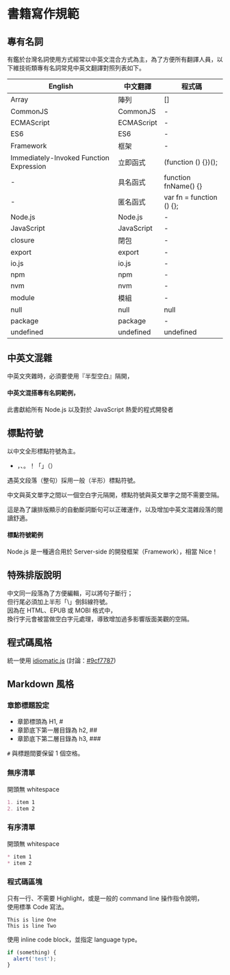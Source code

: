 # 書籍寫作規範

## 專有名詞

有鑑於台灣名詞使用方式經常以中英文混合方式為主，為了方便所有翻譯人員，以下維技術類專有名詞常見中英文翻譯對照列表如下。

| English | 中文翻譯 | 程式碼 |
| --- | --- | --- |
| Array | 陣列 | [] |
| CommonJS | CommonJS | - |
| ECMAScript | ECMAScript| - |
| ES6 | ES6| - |
| Framework | 框架 | - |
| Immediately-Invoked Function Expression | 立即函式 | (function () {})(); |
| - | 具名函式 | function fnName() {} |
| - | 匿名函式 | var fn = function () {}; |
| Node.js | Node.js | - |
| JavaScript | JavaScript| - |
| closure | 閉包 | - |
| export | export | - |
| io.js | io.js | - |
| npm | npm | - |
| nvm | nvm | - |
| module | 模組 | - |
| null | null | null |
| package | package | - |
| undefined | undefined | undefined |

## 中英文混雜

中英文夾雜時，必須要使用『半型空白』隔開，

#### 中英文混搭專有名詞範例，

  此書獻給所有 Node.js 以及對於 JavaScript 熱愛的程式開發者


## 標點符號

以中文全形標點符號為主。

  * ，、。！「」（）

遇英文段落（整句）採用一般（半形）標點符號。

中文與英文單字之間以一個空白字元隔開，標點符號與英文單字之間不需要空隔。

這是為了讓排版顯示的自動斷詞斷句可以正確運作，以及增加中英文混雜段落的閱讀舒適。

#### 標點符號範例

Node.js 是一種適合用於 Server-side 的開發框架（Framework），相當 Nice！

## 特殊排版說明

中文同一段落為了方便編輯，可以將句子斷行；\
但行尾必須加上半形「\」倒斜線符號。\
因為在 HTML、EPUB 或 MOBI 格式中，\
換行字元會被當做空白字元處理，導致增加過多影響版面美觀的空隔。

## 程式碼風格

統一使用 [idiomatic.js](https://github.com/rwaldron/idiomatic.js) (討論：[#9cf7787](https://github.com/nodejs-tw/nodejs-book-beginner-guide/commit/9cf77875a00d3f255bd1b33a3fcf60f7238d992c))

## Markdown 風格

### 章節標題設定

* 章節標頭為 H1, #
* 章節底下第一層目錄為 h2, ##
* 章節底下第二層目錄為 h3, ###

`#` 與標題間要保留 1 個空格。

### 無序清單

開頭無 whitespace

```markdown
1. item 1
2. item 2
```

### 有序清單

開頭無 whitespace

```markdown
* item 1
* item 2
```

### 程式碼區塊

只有一行、不需要 Highlight，或是一般的 command line 操作指令說明，\
使用標準 Code 寫法。

```
This is line One
This is line Two
```

使用 inline code block，並指定 language type。

```javascript
if (something) {
  alert('test');
}
```